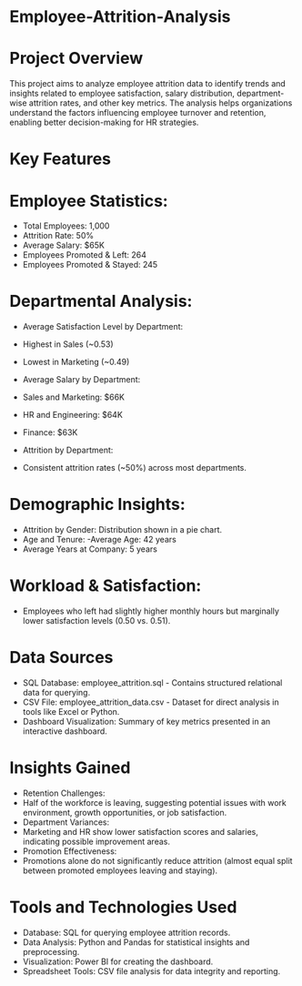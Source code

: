 # Employee-Attrition-Analysis

# Project Overview
This project aims to analyze employee attrition data to identify trends and insights related to employee satisfaction, salary distribution, department-wise attrition rates, and other key metrics. The analysis helps organizations understand the factors influencing employee turnover and retention, enabling better decision-making for HR strategies.

# Key Features
# Employee Statistics:
- Total Employees: 1,000
- Attrition Rate: 50%
- Average Salary: $65K
- Employees Promoted & Left: 264
- Employees Promoted & Stayed: 245
  
# Departmental Analysis:
- Average Satisfaction Level by Department:
- Highest in Sales (~0.53)
- Lowest in Marketing (~0.49)
- Average Salary by Department:
- Sales and Marketing: $66K
- HR and Engineering: $64K
- Finance: $63K
  
- Attrition by Department:
- Consistent attrition rates (~50%) across most departments.
  
# Demographic Insights:

- Attrition by Gender: Distribution shown in a pie chart.
- Age and Tenure:
-Average Age: 42 years
- Average Years at Company: 5 years
  
# Workload & Satisfaction:
- Employees who left had slightly higher monthly hours but marginally lower satisfaction levels (0.50 vs. 0.51).

  
# Data Sources
- SQL Database: employee_attrition.sql - Contains structured relational data for querying.
- CSV File: employee_attrition_data.csv - Dataset for direct analysis in tools like Excel or Python.
- Dashboard Visualization: Summary of key metrics presented in an interactive dashboard.


# Insights Gained
- Retention Challenges:
- Half of the workforce is leaving, suggesting potential issues with work environment, growth opportunities, or job satisfaction.
- Department Variances:
- Marketing and HR show lower satisfaction scores and salaries, indicating possible improvement areas.
- Promotion Effectiveness:
- Promotions alone do not significantly reduce attrition (almost equal split between promoted employees leaving and staying).

# Tools and Technologies Used
- Database: SQL for querying employee attrition records.
- Data Analysis: Python and Pandas for statistical insights and preprocessing.
- Visualization: Power BI for creating the dashboard.
- Spreadsheet Tools: CSV file analysis for data integrity and reporting.
